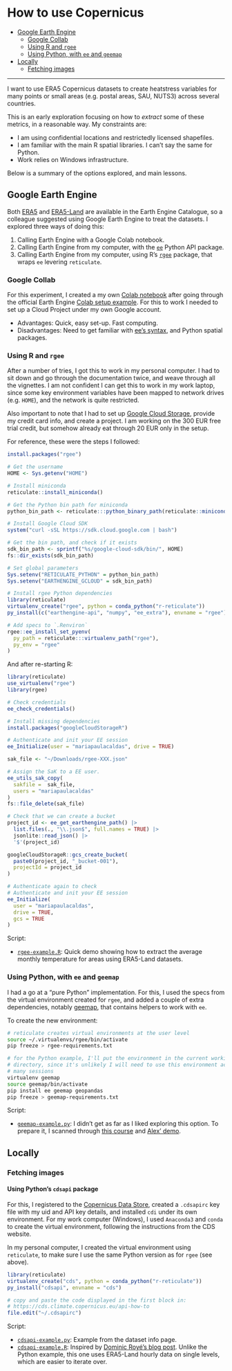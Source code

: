 # How to use Copernicus

- [Google Earth Engine](#google-earth-engine)
  - [Google Collab](#google-collab)
  - [Using R and `rgee`](#using-r-and-rgee)
  - [Using Python, with `ee` and
    `geemap`](#using-python-with-ee-and-geemap)
- [Locally](#locally)
  - [Fetching images](#fetching-images)

------------------------------------------------------------------------

I want to use ERA5 Copernicus datasets to create heatstress variables
for many points or small areas (e.g. postal areas, SAU, NUTS3) across
several countries.

This is an early exploration focusing on how to *extract* some of these
metrics, in a reasonable way. My constraints are:

- I am using confidential locations and restrictedly licensed
  shapefiles.
- I am familiar with the main R spatial libraries. I can’t say the same
  for Python.
- Work relies on Windows infrastructure.

Below is a summary of the options explored, and main lessons.

## Google Earth Engine

Both
[ERA5](https://developers.google.com/earth-engine/datasets/tags/era5-land)
and
[ERA5-Land](https://developers.google.com/earth-engine/datasets/tags/era5-land)
are available in the Earth Engine Catalogue, so a colleague suggested
using Google Earth Engine to treat the datasets. I explored three ways
of doing this:

1.  Calling Earth Engine with a Google Colab notebook.
2.  Calling Earth Engine from my computer, with the
    [`ee`](https://developers.google.com/earth-engine/guides/python_install)
    Python API package.
3.  Calling Earth Engine from my computer, using R’s
    [`rgee`](https://r-spatial.github.io/rgee/) package, that wraps `ee`
    levering `reticulate`.

### Google Collab

For this experiment, I created a my own [Colab
notebook](https://colab.research.google.com/drive/1n6cFYQDVKxIGmUtNRwbpmRZ97rYxqAsK)
after going through the official Earth Engine [Colab setup
example](https://colab.research.google.com/github/google/earthengine-community/blob/master/guides/linked/ee-api-colab-setup.ipynb).
For this to work I needed to set up a Cloud Project under my own Google
account.

- Advantages: Quick, easy set-up. Fast computing.
- Disadvantages: Need to get familiar with [ee’s
  syntax](https://developers.google.com/earth-engine/apidocs/ee-image),
  and Python spatial packages.

### Using R and `rgee`

After a number of tries, I got this to work in my personal computer. I
had to sit down and go through the documentation twice, and weave
through all the vignettes. I am not confident I can get this to work in
my work laptop, since some key environment variables have been mapped to
network drives (e.g. `HOME`), and the network is quite restricted.

Also important to note that I had to set up [Google Cloud
Storage](https://r-spatial.github.io/rgee/articles/rgee05.html), provide
my credit card info, and create a project. I am working on the 300 EUR
free trial credit, but somehow already eat through 20 EUR only in the
setup.

For reference, these were the steps I followed:

``` r
install.packages("rgee")

# Get the username
HOME <- Sys.getenv("HOME")

# Install miniconda
reticulate::install_miniconda()

# Get the Python bin path for miniconda
python_bin_path <- reticulate:::python_binary_path(reticulate::miniconda_path())

# Install Google Cloud SDK
system("curl -sSL https://sdk.cloud.google.com | bash")

# Get the bin path, and check if it exists
sdk_bin_path <- sprintf("%s/google-cloud-sdk/bin/", HOME)
fs::dir_exists(sdk_bin_path)

# Set global parameters
Sys.setenv("RETICULATE_PYTHON" = python_bin_path)
Sys.setenv("EARTHENGINE_GCLOUD" = sdk_bin_path)

# Install rgee Python dependencies
library(reticulate)
virtualenv_create("rgee", python = conda_python("r-reticulate"))
py_install(c("earthengine-api", "numpy", "ee_extra"), envname = "rgee")

# Add specs to `.Renviron`
rgee::ee_install_set_pyenv(
  py_path = reticulate:::virtualenv_path("rgee"),
  py_env = "rgee"
)
```

And after re-starting R:

``` r
library(reticulate)
use_virtualenv("rgee")
library(rgee)

# Check credentials
ee_check_credentials()

# Install missing dependencies
install.packages("googleCloudStorageR")

# Authenticate and init your EE session
ee_Initialize(user = "mariapaulacaldas", drive = TRUE)

sak_file <- "~/Downloads/rgee-XXX.json"

# Assign the SaK to a EE user.
ee_utils_sak_copy(
  sakfile =  sak_file,
  users = "mariapaulacaldas"
)
fs::file_delete(sak_file)

# Check that we can create a bucket
project_id <- ee_get_earthengine_path() |> 
  list.files(., "\\.json$", full.names = TRUE) |> 
  jsonlite::read_json() |> 
  '$'(project_id)

googleCloudStorageR::gcs_create_bucket(
  paste0(project_id, "_bucket-001"), 
  projectId = project_id
)

# Authenticate again to check
# Authenticate and init your EE session
ee_Initialize(
  user = "mariapaulacaldas",
  drive = TRUE, 
  gcs = TRUE
)
```

Script:

- [`rgee-example.R`](rgee-exemple.R): Quick demo showing how to extract
  the average monthly temperature for areas using ERA5-Land datasets.

### Using Python, with `ee` and `geemap`

I had a go at a “pure Python” implementation. For this, I used the specs
from the virtual environment created for `rgee`, and added a couple of
extra dependencies, notably [geemap](https://geemap.org), that contains
helpers to work with `ee`.

To create the new environment:

``` bash
# reticulate creates virtual environments at the user level
source ~/.virtualenvs/rgee/bin/activate
pip freeze > rgee-requirements.txt

# for the Python example, I'll put the environment in the current working 
# directory, since it's unlikely I will need to use this environment across 
# many sessions
virtualenv geemap
source geemap/bin/activate
pip install ee geemap geopandas
pip freeze > geemap-requirements.txt
```

Script:

- [`geemap-example.py`](geemap-example.py): I didn’t get as far as I
  liked exploring this option. To prepare it, I scanned through [this
  course](https://github.com/csaybar/EEwPython) and [Alex’
  demo](https://gitlab.algobank.oecd.org/Alexandre.BANQUET/oecd-earth-engine-training/-/blob/main/Urban%20Heat%20Island%20Intensity.ipynb?ref_type=heads).

## Locally

### Fetching images

#### Using Python’s `cdsapi` package

For this, I registered to the [Copernicus Data
Store](https://cds.climate.copernicus.eu/user/register), created a
`.cdsapirc` key file with my uid and API key details, and installed
`cdi` under its own environment. For my work computer (Windows), I used
`Anaconda3` and `conda` to create the virtual environment, following the
instructions from the CDS website.

In my personal computer, I created the virtual environment using
`reticulate`, to make sure I use the same Python version as for `rgee`
(see above).

``` r
library(reticulate)
virtualenv_create("cds", python = conda_python("r-reticulate"))
py_install("cdsapi", envname = "cds")

# copy and paste the code displayed in the first block in:
# https://cds.climate.copernicus.eu/api-how-to
file.edit("~/.cdsapirc")
```

Script:

- [`cdsapi-example.py`](cdsapi-example.py): Example from the dataset
  info page.
- [`cdsapi-example.R`](cdsapi-example.R): Inspired by [Dominic Royé’s
  blog
  post](https://dominicroye.github.io/en/2018/access-to-climate-reanalysis-data-from-r/).
  Unlike the Python example, this one uses ERA5-Land hourly data on
  single levels, which are easier to iterate over.
